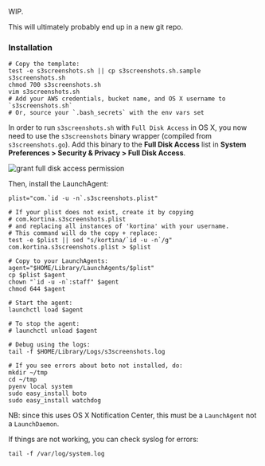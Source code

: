 WIP.

This will ultimately probably end up in a new git repo.

### Installation

    # Copy the template:
    test -e s3screenshots.sh || cp s3screenshots.sh.sample s3screenshots.sh
    chmod 700 s3screenshots.sh
    vim s3screenshots.sh
    # Add your AWS credentials, bucket name, and OS X username to `s3screenshots.sh`
    # Or, source your `.bash_secrets` with the env vars set
    
In order to run `s3screenshots.sh` with `Full Disk Access` in OS X, 
you now need to use the `s3screenshots` binary wrapper
(compiled from `s3screenshots.go`).
Add this binary to the **Full Disk Access** list in 
**System Preferences > Security & Privacy > Full Disk Access**.

![grant full disk access permission](https://4rk.s3.amazonaws.com/_/s3-screenshots.png)

Then, install the LaunchAgent:

    plist="com.`id -u -n`.s3screenshots.plist"

    # If your plist does not exist, create it by copying
    # com.kortina.s3screenshots.plist
    # and replacing all instances of 'kortina' with your username.
    # This command will do the copy + replace:
    test -e $plist || sed "s/kortina/`id -u -n`/g" com.kortina.s3screenshots.plist > $plist

    # Copy to your LaunchAgents:
    agent="$HOME/Library/LaunchAgents/$plist"
    cp $plist $agent
    chown "`id -u -n`:staff" $agent
    chmod 644 $agent

    # Start the agent:
    launchctl load $agent

    # To stop the agent:
    # launchctl unload $agent

    # Debug using the logs:
    tail -f $HOME/Library/Logs/s3screenshots.log

    # If you see errors about boto not installed, do:
    mkdir ~/tmp
    cd ~/tmp
    pyenv local system
    sudo easy_install boto
    sudo easy_install watchdog

NB: since this uses OS X Notification Center, this must be a `LaunchAgent` not a `LaunchDaemon`.

If things are not working, you can check syslog for errors:

    tail -f /var/log/system.log
